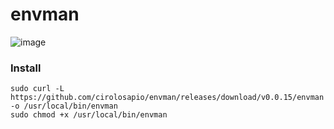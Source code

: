 # envman

![image](https://github.com/cirolosapio/envman/assets/33943143/7a48a3bc-9997-4b8d-a1f8-fe52514ba35c)

### Install

```
sudo curl -L https://github.com/cirolosapio/envman/releases/download/v0.0.15/envman -o /usr/local/bin/envman
sudo chmod +x /usr/local/bin/envman
```
